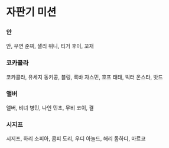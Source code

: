 # 자판기 미션

### 안

안, 우연
준찌, 샐리
위니, 티거
후이, 꼬재

### 코카콜라

코카콜라, 유세지
동키콩, 블링, 록바
자스민, 호프
태태, 빅터
온스타, 밧드

### 앨버

앨버, 비녀
병민, 나인
민초, 무비
코이, 결

### 시지프

시지프, 하리
소피아, 콤피
도리, 우디
아놀드, 해리
돔하디, 마르코
